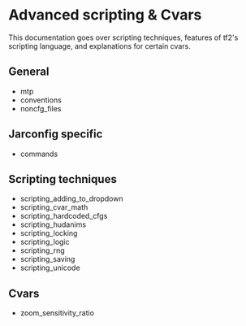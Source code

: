 # Advanced scripting & Cvars

This documentation goes over scripting techniques, features of tf2's scripting language, and explanations for certain cvars.

## General

* mtp
* conventions
* noncfg_files

## Jarconfig specific

* commands

## Scripting techniques

* scripting_adding_to_dropdown
* scripting_cvar_math
* scripting_hardcoded_cfgs
* scripting_hudanims
* scripting_locking
* scripting_logic
* scripting_rng
* scripting_saving
* scripting_unicode

## Cvars

* zoom_sensitivity_ratio
